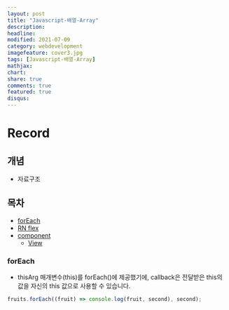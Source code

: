 ```yaml
---
layout: post
title: "Javascript-배열-Array"
description: 
headline: 
modified: 2021-07-09
category: webdevelopment
imagefeature: cover3.jpg
tags: [Javascript-배열-Array]
mathjax: 
chart: 
share: true
comments: true
featured: true
disqus:
---
```


# Record
## 개념
- 자료구조

## 목차
- [forEach](#forEach)
- [RN flex](#rn-flex)
- [component](#component)
    - [View](#view)


### forEach
- thisArg 매개변수(this)를 forEach()에 제공했기에, callback은 전달받은 this의 값을 자신의 this 값으로 사용할 수 있습니다. 
```JavaScript
fruits.forEach((fruit) => console.log(fruit, second), second);
````
